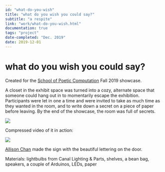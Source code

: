 ```yaml
---
id: "what-do-you-wish"
title: "what do you wish you could say?"
subtitle: "a respite"
link: "work/what-do-you-wish.html"
documentation: true
tags: "project"
date-completed: "Dec. 2019"
date: 2019-12-01
---
```

what do you wish you could say?
===============================

Created for the [School of Poetic Computation](https://sfpc.io/) Fall 2019 showcase.

A closet in the exhibit space was turned into a cozy, alternate space that someone could hang out in to momentarily escape the exhibition. Participants were let in one a time and were invited to take as much time as they wanted in the room, and to write down a secret on a piece of paper before leaving. By the end of the showcase, the room was full of secrets.

![](/assets/what-do-you-wish-sign.png)

Compressed video of it in action:

![](/assets/what-do-you-wish.gif)

[Allison Chan](https://allisonchan.info/) made the sign with the beautiful lettering on the door.

Materials: lightbulbs from Canal Lighting & Parts, shelves, a bean bag, speakers, a couple of Arduinos, LEDs, paper
